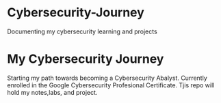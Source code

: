 # Cybersecurity-Journey
Documenting my cybersecurity learning and projects
# My Cybersecurity Journey 
Starting my path towards becoming a Cybersecurity Abalyst.
Currently enrolled in the Google Cybersecurity Profesional Certificate.
Tjis repo will hold my notes,labs, and project.
